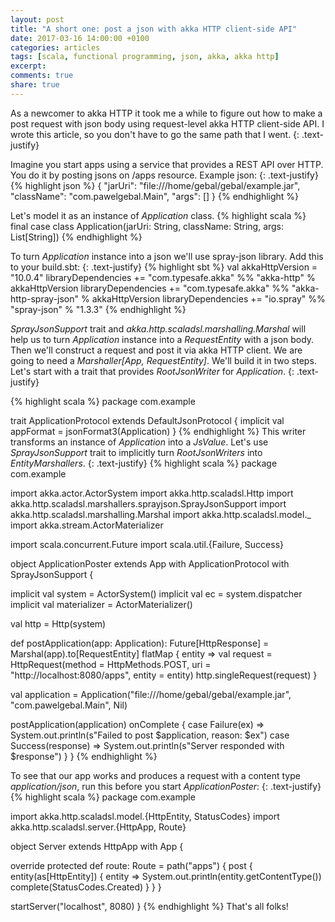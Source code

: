 ```yaml
---
layout: post
title: "A short one: post a json with akka HTTP client-side API"
date: 2017-03-16 14:00:00 +0100
categories: articles
tags: [scala, functional programming, json, akka, akka http]
excerpt:
comments: true
share: true
---
```


As a newcomer to akka HTTP it took me a while to figure out how to make a post request with json body using request-level akka HTTP client-side API.
I wrote this article, so you don't have to go the same path that I went.
{: .text-justify}

Imagine you start apps using a service that provides a REST API over HTTP.
You do it by posting jsons on /apps resource. Example json:
{: .text-justify}
{% highlight json %}
{
  "jarUri": "file:///home/gebal/gebal/example.jar",
  "className": "com.pawelgebal.Main",
  "args": []
}
{% endhighlight %}

Let's model it as an instance of *Application* class.
{% highlight scala %}
final case class Application(jarUri: String, className: String, args: List[String])
{% endhighlight %}

To turn *Application* instance into a json we'll use spray-json library.
Add this to your build.sbt:
{: .text-justify}
{% highlight sbt %}
val akkaHttpVersion = "10.0.4"
libraryDependencies += "com.typesafe.akka" %% "akka-http" % akkaHttpVersion
libraryDependencies += "com.typesafe.akka" %% "akka-http-spray-json" % akkaHttpVersion
libraryDependencies += "io.spray" %% "spray-json" % "1.3.3"
{% endhighlight %}

*SprayJsonSupport* trait and *akka.http.scaladsl.marshalling.Marshal* will help us to turn *Application* instance into a *RequestEntity* with a json body.
Then we'll construct a request and post it via akka HTTP client.
We are going to need a *Marshaller[App, RequestEntity]*.
We'll build it in two steps.
Let's start with a trait that provides *RootJsonWriter* for *Application*.
{: .text-justify}

{% highlight scala %}
package com.example

trait ApplicationProtocol extends DefaultJsonProtocol {
  implicit val appFormat = jsonFormat3(Application)
}
{% endhighlight %}
This writer transforms an instance of *Application* into a *JsValue*.
Let's use *SprayJsonSupport* trait to implicitly turn *RootJsonWriters* into *EntityMarshallers*.
{: .text-justify}
{% highlight scala %}
package com.example

import akka.actor.ActorSystem
import akka.http.scaladsl.Http
import akka.http.scaladsl.marshallers.sprayjson.SprayJsonSupport
import akka.http.scaladsl.marshalling.Marshal
import akka.http.scaladsl.model._
import akka.stream.ActorMaterializer

import scala.concurrent.Future
import scala.util.{Failure, Success}

object ApplicationPoster extends App with ApplicationProtocol with SprayJsonSupport {

  implicit val system = ActorSystem()
  implicit val ec = system.dispatcher
  implicit val materializer = ActorMaterializer()

  val http = Http(system)

  def postApplication(app: Application): Future[HttpResponse] =
    Marshal(app).to[RequestEntity] flatMap { entity =>
      val request = HttpRequest(method = HttpMethods.POST, uri = "http://localhost:8080/apps", entity = entity)
      http.singleRequest(request)
    }

  val application = Application("file:///home/gebal/gebal/example.jar", "com.pawelgebal.Main", Nil)

  postApplication(application) onComplete {
    case Failure(ex) => System.out.println(s"Failed to post $application, reason: $ex")
    case Success(response) => System.out.println(s"Server responded with $response")
  }
}
{% endhighlight %}

To see that our app works and produces a request with a content type *application/json*,
run this before you start *ApplicationPoster*:
{: .text-justify}
{% highlight scala %}
package com.example

import akka.http.scaladsl.model.{HttpEntity, StatusCodes}
import akka.http.scaladsl.server.{HttpApp, Route}

object Server extends HttpApp with App {

  override protected def route: Route =
    path("apps") {
      post {
        entity(as[HttpEntity]) { entity =>
          System.out.println(entity.getContentType())
          complete(StatusCodes.Created)
        }
      }
    }

  startServer("localhost", 8080)
}
{% endhighlight %}
That's all folks!
